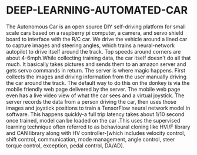 # DEEP-LEARNING-AUTOMATED-CAR

The Autonomous Car is an open source DIY self-driving platform for small scale cars based on a raspberry pi computer, a camera, and servo shield board to interface with the R/C car. We drive the vehicle around a lined car to capture images and steering angles, which trains a neural-network autopilot to drive itself around the track. Top speeds around corners are about 4-6mph.While collecting training data, the car itself doesn’t do all that much. It basically takes pictures and sends them to an amazon server and gets servo commands in return. The server is where magic happens.
First collects the images and driving information from the user manually driving the car around the track. The default way to do this on the donkey is via the mobile friendly web page delivered by the server. The mobile web page even has a live video view of what the car sees and a virtual joystick. The server records the data from a person driving the car, then uses those images and joystick positions to train a TensorFlow neural network model in software. This happens quickly-a full trip latency takes about 1/10 second once trained, model can be loaded on the car .This uses the supervised learning technique often referred to as behavioural cloning like HVI/F library and CAN library along with HV controller-[which includes velocity control, shift control, communication, mode management, angle control, steer torque control, exception, pedal control, DA/AD].
